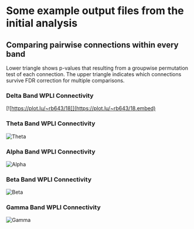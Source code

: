 # Some example output files from the initial analysis

## Comparing pairwise connections within every band

Lower triangle shows p-values that resulting from a groupwise permutation test of each connection. The upper triangle indicates which connections survive FDR correction for multiple comparisons.

### Delta Band WPLI Connectivity
[![https://plot.lu/~rb643/18]](https://plot.lu/~rb643/18.embed)

### Theta Band WPLI Connectivity
![Theta](https://raw.githubusercontent.com/rb643/fieldtrip_restingState/master/Figures/Matrix_Theta.tif)

### Alpha Band WPLI Connectivity
![Alpha](https://raw.githubusercontent.com/rb643/fieldtrip_restingState/master/Figures/Matrix_Alpha.tif)

### Beta Band WPLI Connectivity
![Beta](https://raw.githubusercontent.com/rb643/fieldtrip_restingState/master/Figures/Matrix_Beta.tif)

### Gamma Band WPLI Connectivity
![Gamma](https://raw.githubusercontent.com/rb643/fieldtrip_restingState/master/Figures/Matrix_Gamma.tif)

